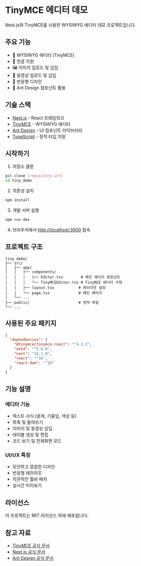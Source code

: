 # TinyMCE 에디터 데모

Next.js와 TinyMCE를 사용한 WYSIWYG 에디터 데모 프로젝트입니다.

## 주요 기능

- 🎨 WYSIWYG 에디터 (TinyMCE)
- 📝 한글 지원
- 🖼️ 이미지 업로드 및 삽입
- 🎥 동영상 업로드 및 삽입
- 📱 반응형 디자인
- 🎯 Ant Design 컴포넌트 활용

## 기술 스택

- [Next.js](https://nextjs.org/) - React 프레임워크
- [TinyMCE](https://www.tiny.cloud/) - WYSIWYG 에디터
- [Ant Design](https://ant.design/) - UI 컴포넌트 라이브러리
- [TypeScript](https://www.typescriptlang.org/) - 정적 타입 지원

## 시작하기

1. 저장소 클론
```bash
git clone [repository-url]
cd tiny_demo
```

2. 의존성 설치
```bash
npm install
```

3. 개발 서버 실행
```bash
npm run dev
```

4. 브라우저에서 [http://localhost:3000](http://localhost:3000) 접속

## 프로젝트 구조

```
tiny_demo/
├── src/
│   ├── app/
│   │   ├── components/
│   │   │   ├── Editor.tsx        # 메인 에디터 컴포넌트
│   │   │   └── TinyMCEEditor.tsx # TinyMCE 에디터 구현
│   │   ├── layout.tsx           # 레이아웃 설정
│   │   └── page.tsx             # 메인 페이지
│   └── ...
├── public/                      # 정적 파일
└── ...
```

## 사용된 주요 패키지

```json
{
  "dependencies": {
    "@tinymce/tinymce-react": "^4.3.2",
    "antd": "^5.0.0",
    "next": "14.1.0",
    "react": "^18",
    "react-dom": "^18"
  }
}
```

## 기능 설명

### 에디터 기능
- 텍스트 서식 (굵게, 기울임, 색상 등)
- 목록 및 들여쓰기
- 이미지 및 동영상 삽입
- 테이블 생성 및 편집
- 코드 보기 및 전체화면 모드

### UI/UX 특징
- 모던하고 깔끔한 디자인
- 반응형 레이아웃
- 직관적인 툴바 배치
- 실시간 미리보기

## 라이선스

이 프로젝트는 MIT 라이선스 하에 배포됩니다.

## 참고 자료

- [TinyMCE 공식 문서](https://www.tiny.cloud/docs/)
- [Next.js 공식 문서](https://nextjs.org/docs)
- [Ant Design 공식 문서](https://ant.design/docs/react/introduce)
